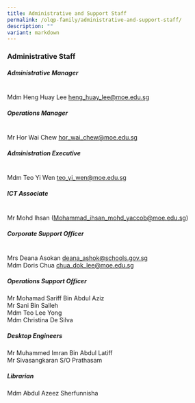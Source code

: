 ```yaml
---
title: Administrative and Support Staff
permalink: /olqp-family/administrative-and-support-staff/
description: ""
variant: markdown
---
```

### Administrative Staff

##### Administrative Manager 
<br> Mdm Heng Huay Lee&nbsp;[heng_huay_lee@moe.edu.sg](mailto:heng_huay_lee@moe.edu.sg)

##### Operations Manager
<br> Mr Hor Wai Chew [hor_wai_chew@moe.edu.sg](mailto:hor_wai_chew@moe.edu.sg)

##### Administration&nbsp;Executive
<br> Mdm Teo Yi Wen [teo_yi_wen@moe.edu.sg](mailto:teo_yi_wen@moe.edu.sg)

##### ICT Associate
<br>Mr Mohd Ihsan ([Mohammad_ihsan_mohd_yaccob@moe.edu.sg](mailto:Mohammad_ihsan_mohd_yaccob@moe.edu.sg))

##### Corporate Support Officer
<br> Mrs Deana Asokan [deana_ashok@schools.gov.sg](mailto:deana_ashok@schools.gov.sg) <br>
Mdm Doris Chua [chua_dok_lee@moe.edu.sg](mailto:chua_dok_lee@moe.edu.sg)

  

##### Operations Support Officer

Mr Mohamad Sariff Bin Abdul Aziz<br> 
Mr Sani Bin Salleh<br> 
Mdm Teo Lee Yong<br> 
Mdm Christina De Silva

  

##### Desktop Engineers

Mr Muhammed Imran Bin Abdul Latiff<br>
Mr Sivasangkaran S/O Prathasam

  

##### Librarian

Mdm Abdul Azeez Sherfunnisha